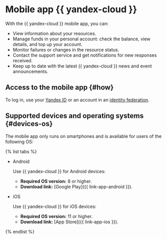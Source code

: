 # Mobile app {{ yandex-cloud }}

With the {{ yandex-cloud }} mobile app, you can:
* View information about your resources.
* Manage funds in your personal account: check the balance, view details, and top up your account.
* Monitor failures or changes in the resource status.
* Contact the support service and get notifications for new responses received.
* Keep up to date with the latest {{ yandex-cloud }} news and event announcements.

## Access to the mobile app {#how}

To log in, use your [Yandex ID](../../iam/concepts/users/accounts.md#passport) or an account in an [identity federation](../../organization/concepts/add-federation.md).

## Supported devices and operating systems {#devices-os}

The mobile app only runs on smartphones and is available for users of the following OS:

{% list tabs %}

- Android

   Use {{ yandex-cloud }} for Android devices:
   * **Required OS version:** 8 or higher.
   * **Download link:** [Google Play]({{ link-app-android }}).

- iOS

   Use {{ yandex-cloud }} for iOS devices:
   * **Required OS version:** 11 or higher.
   * **Download link:** [App Store]({{ link-app-ios }}).

{% endlist %}

